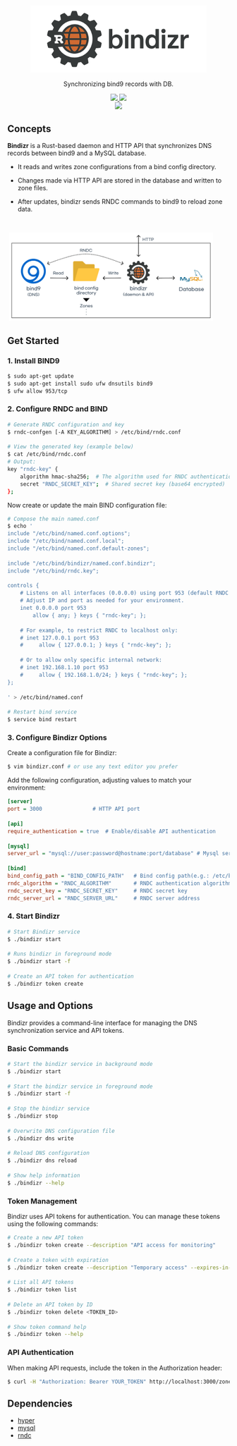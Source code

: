<div align="center">
<p align="center">
    <img src="public/bindizr_horizontal.png" width="400px">
</p>

Synchronizing bind9 records with DB.

<p>
    <a href="https://github.com/netbirdio/netbird/blob/main/LICENSE">
        <img src="https://img.shields.io/badge/license-Apache 2.0-blue" />
    </a>
    <a href="https://github.com/kweonminsung/bindizr/commits/main/">
        <img src="https://img.shields.io/github/last-commit/kweonminsung/bindizr" />
    </a>
    <br>
    <a href="https://github.com/kweonminsung/bindizr/actions/workflows/build_test.yaml">
        <img src="https://github.com/kweonminsung/bindizr/actions/workflows/build_test.yaml/badge.svg" />
    </a>
</p>
</div>

## Concepts

**Bindizr** is a Rust-based daemon and HTTP API that synchronizes DNS records between bind9 and a MySQL database.

- It reads and writes zone configurations from a bind config directory.

- Changes made via HTTP API are stored in the database and written to zone files.

- After updates, bindizr sends RNDC commands to bind9 to reload zone data.

<br>

&nbsp;<img src="public/concepts.png" width="462px">

## Get Started

### 1. Install BIND9

```bash
$ sudo apt-get update
$ sudo apt-get install sudo ufw dnsutils bind9
$ ufw allow 953/tcp
```

### 2. Configure RNDC and BIND

```bash
# Generate RNDC configuration and key
$ rndc-confgen [-A KEY_ALGORITHM] > /etc/bind/rndc.conf

# View the generated key (example below)
$ cat /etc/bind/rndc.conf
# Output:
key "rndc-key" {
    algorithm hmac-sha256;  # The algorithm used for RNDC authentication (must match on both sides)
    secret "RNDC_SECRET_KEY";  # Shared secret key (base64 encrypted)
};
```

Now create or update the main BIND configuration file:

```bash
# Compose the main named.conf
$ echo '
include "/etc/bind/named.conf.options";
include "/etc/bind/named.conf.local";
include "/etc/bind/named.conf.default-zones";

include "/etc/bind/bindizr/named.conf.bindizr";
include "/etc/bind/rndc.key";

controls {
    # Listens on all interfaces (0.0.0.0) using port 953 (default RNDC port)
    # Adjust IP and port as needed for your environment.
    inet 0.0.0.0 port 953
        allow { any; } keys { "rndc-key"; };

    # For example, to restrict RNDC to localhost only:
    # inet 127.0.0.1 port 953
    #     allow { 127.0.0.1; } keys { "rndc-key"; };

    # Or to allow only specific internal network:
    # inet 192.168.1.10 port 953
    #     allow { 192.168.1.0/24; } keys { "rndc-key"; };
};

' > /etc/bind/named.conf

# Restart bind service
$ service bind restart
```

### 3. Configure Bindizr Options

Create a configuration file for Bindizr:

```bash
$ vim bindizr.conf # or use any text editor you prefer
```

Add the following configuration, adjusting values to match your environment:

```ini
[server]
port = 3000                # HTTP API port

[api]
require_authentication = true  # Enable/disable API authentication

[mysql]
server_url = "mysql://user:password@hostname:port/database" # Mysql server configuration

[bind]
bind_config_path = "BIND_CONFIG_PATH"   # Bind config path(e.g.: /etc/bind)
rndc_algorithm = "RNDC_ALGORITHM"       # RNDC authentication algorithm
rndc_secret_key = "RNDC_SECRET_KEY"     # RNDC secret key
rndc_server_url = "RNDC_SERVER_URL"     # RNDC server address
```

### 4. Start Bindizr

```bash
# Start Bindizr service
$ ./bindizr start

# Runs bindizr in foreground mode
$ ./bindizr start -f

# Create an API token for authentication
$ ./bindizr token create
```

## Usage and Options

Bindizr provides a command-line interface for managing the DNS synchronization service and API tokens.

### Basic Commands

```bash
# Start the bindizr service in background mode
$ ./bindizr start

# Start the bindizr service in foreground mode
$ ./bindizr start -f

# Stop the bindizr service
$ ./bindizr stop

# Overwrite DNS configuration file
$ ./bindizr dns write

# Reload DNS configuration
$ ./bindizr dns reload

# Show help information
$ ./bindizr --help
```

### Token Management

Bindizr uses API tokens for authentication. You can manage these tokens using the following commands:

```bash
# Create a new API token
$ ./bindizr token create --description "API access for monitoring"

# Create a token with expiration
$ ./bindizr token create --description "Temporary access" --expires-in-days 30

# List all API tokens
$ ./bindizr token list

# Delete an API token by ID
$ ./bindizr token delete <TOKEN_ID>

# Show token command help
$ ./bindizr token --help
```

### API Authentication

When making API requests, include the token in the Authorization header:

```bash
$ curl -H "Authorization: Bearer YOUR_TOKEN" http://localhost:3000/zones
```

## Dependencies

- [hyper](https://hyper.rs/)
- [mysql](https://crates.io/crates/mysql/)
- [rndc](https://crates.io/crates/rndc)
